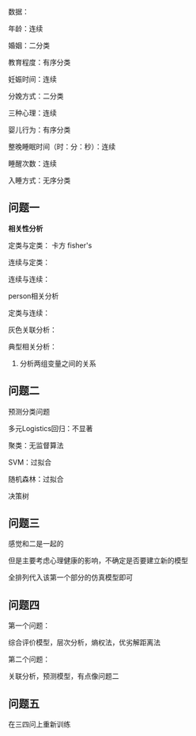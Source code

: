 数据：

年龄：连续

婚姻：二分类

教育程度：有序分类

妊娠时间：连续

分娩方式：二分类



三种心理：连续







婴儿行为：有序分类

整晚睡眠时间（时：分：秒）：连续

睡醒次数：连续

入睡方式：无序分类



## 问题一

**相关性分析**

定类与定类：
卡方 fisher's



连续与定类：



连续与连续：

person相关分析



定类与连续：





灰色关联分析：

典型相关分析：

1. 分析两组变量之间的关系



## 问题二

预测分类问题

多元Logistics回归：不显著

聚类：无监督算法



SVM：过拟合

随机森林：过拟合

决策树 





## 问题三

感觉和二是一起的

但是主要考虑心理健康的影响，不确定是否要建立新的模型



全排列代入该第一个部分的仿真模型即可



## 问题四

第一个问题：

综合评价模型，层次分析，熵权法，优劣解距离法



第二个问题：

关联分析，预测模型，有点像问题二



## 问题五

在三四问上重新训练
